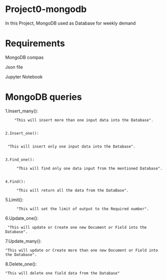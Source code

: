 # Project0-mongodb
In this Project, MongoDB used as Database for weekly demand 

# Requirements
MongoDB compas

Json file 

Jupyter Notebook

# MongoDB queries
  1.Insert_many():
  
		"This will insert more than one input data into the Database".
      
      
	2.Insert_one():
  
			
     "This will insert only one input data into the Database".
      
      
	3.Find_one():
  
		 "This will find only one data input from the mentioned Database".
      
      
	4.Find():
  
		 "This will return all the data from the DataBase".
      
      
  5.Limit():
  
		 "This will set the limit of output to the Required number".
	
  
  6.Update_one():

    
     "This will update or Create one new Document or Field into the Database".

  7.Update_many():

    
    "This will update or Create more than one new Document or Field into the Database".
 
  8.Delete_one():

    
    "This will delete one field data from the Database"
  
  


